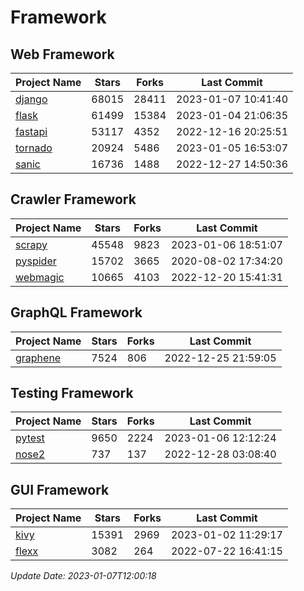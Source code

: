 # Framework

## Web Framework
| Project Name | Stars | Forks | Last Commit |
| ------------ | ----- | ----- | ----------- |
| [django](https://github.com/django/django) | 68015 | 28411 | 2023-01-07 10:41:40 |
| [flask](https://github.com/pallets/flask) | 61499 | 15384 | 2023-01-04 21:06:35 |
| [fastapi](https://github.com/tiangolo/fastapi) | 53117 | 4352 | 2022-12-16 20:25:51 |
| [tornado](https://github.com/tornadoweb/tornado) | 20924 | 5486 | 2023-01-05 16:53:07 |
| [sanic](https://github.com/sanic-org/sanic) | 16736 | 1488 | 2022-12-27 14:50:36 |

## Crawler Framework
| Project Name | Stars | Forks | Last Commit |
| ------------ | ----- | ----- | ----------- |
| [scrapy](https://github.com/scrapy/scrapy) | 45548 | 9823 | 2023-01-06 18:51:07 |
| [pyspider](https://github.com/binux/pyspider) | 15702 | 3665 | 2020-08-02 17:34:20 |
| [webmagic](https://github.com/code4craft/webmagic) | 10665 | 4103 | 2022-12-20 15:41:31 |

## GraphQL Framework
| Project Name | Stars | Forks | Last Commit |
| ------------ | ----- | ----- | ----------- |
| [graphene](https://github.com/graphql-python/graphene) | 7524 | 806 | 2022-12-25 21:59:05 |

## Testing Framework
| Project Name | Stars | Forks | Last Commit |
| ------------ | ----- | ----- | ----------- |
| [pytest](https://github.com/pytest-dev/pytest) | 9650 | 2224 | 2023-01-06 12:12:24 |
| [nose2](https://github.com/nose-devs/nose2) | 737 | 137 | 2022-12-28 03:08:40 |

## GUI Framework
| Project Name | Stars | Forks | Last Commit |
| ------------ | ----- | ----- | ----------- |
| [kivy](https://github.com/kivy/kivy) | 15391 | 2969 | 2023-01-02 11:29:17 |
| [flexx](https://github.com/flexxui/flexx) | 3082 | 264 | 2022-07-22 16:41:15 |

*Update Date: 2023-01-07T12:00:18*